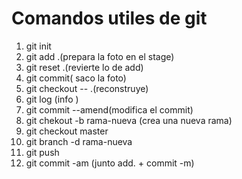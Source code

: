 # Comandos utiles de git

1. git init
2. git add .(prepara la foto en el stage)
3. git reset .(revierte lo de add)
4. git commit( saco la foto)
5. git checkout -- .(reconstruye)
6. git log    (info )
7. git commit --amend(modifica el commit)
8. git chekout -b rama-nueva (crea una nueva rama)
9. git checkout master
10. git branch -d rama-nueva 
11. git push
12. git commit -am (junto add. + commit -m)
